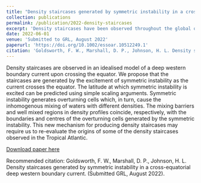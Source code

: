 ```yaml
---
title: "Density staircases generated by symmetric instability in a cross-equatorial deep western boundary current"
collection: publications
permalink: /publication/2022-density-staircases
excerpt: 'Density staircases have been observed throughout the global ocean and are thought to be important in regulating vertical mixing. We observe density staircases in an idealised model of a deep western boundary current crossing the equator. We propose that the staircases are generated by the excitement of symmetric instability as the current crosses the equator. Symmetric instability generates overturning cells which causes the inhomogenous mixing of waters with different densities. The mixing barriers and well mixed regions in temperature profiles, coincide respectively with the boundaries and centres of the overturning cells generated by the symmetric instability.'
date: 2022-06-01
venue: 'Submitted to GRL, August 2022'
paperurl: 'https://doi.org/10.1002/essoar.10512249.1'
citation: 'Goldsworth, F. W., Marshall, D. P., Johnson, H. L. Density staircases generated by symmetric instability in a cross-equatorial deep western boundary current. (Submitted to GRL, August 2022).'
---
```

Density staircases are observed in an idealised model of a deep western boundary current upon crossing the equator. We propose that the staircases are generated by the excitement of symmetric instability as the current crosses the equator. The latitude at which symmetric instability is excited can be predicted using simple scaling arguments. Symmetric instability generates overturning cells which, in turn, cause the inhomogenous mixing of waters with different densities. The mixing barriers and well mixed regions in density profiles coincide, respectively, with the boundaries and centres of the overturning cells generated by the symmetric instability. This new mechanism for producing density staircases may require us to re-evaluate the origins of some of the density staircases observed in the Tropical Atlantic.

[Download paper here](https://doi.org/10.1002/essoar.10512249.1)

Recommended citation: Goldsworth, F. W., Marshall, D. P., Johnson, H. L. Density staircases generated by symmetric instability in a cross-equatorial deep western boundary current. (Submitted GRL, August 2022).
